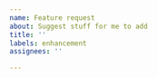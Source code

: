 ```yaml
---
name: Feature request
about: Suggest stuff for me to add
title: ''
labels: enhancement
assignees: ''

---
```



